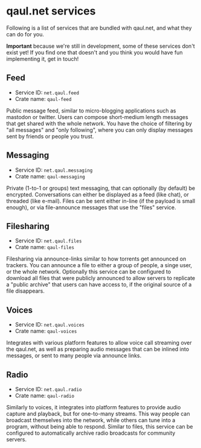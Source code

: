 # qaul.net services

Following is a list of services that are bundled with qaul.net, and
what they can do for you.

**Important** because we're still in development, some of these
services don't exist yet!  If you find one that doesn't and you think
you would have fun implementing it, get in touch!

## Feed

* Service ID: `net.qaul.feed`
* Crate name: `qaul-feed`

Public message feed, similar to micro-blogging applications such as
mastodon or twitter.  Users can compose short-medium length messages
that get shared with the whole network.  You have the choice of
filtering by "all messages" and "only following", where you can only
display messages sent by friends or people you trust.


## Messaging

* Service ID: `net.qaul.messaging`
* Crate name: `qaul-messaging`

Private (1-to-1 or groups) text messaging, that can optionally (by
default) be encrypted. Conversations can either be displayed as a feed
(like chat), or threaded (like e-mail).  Files can be sent either
in-line (if the payload is small enough), or via file-announce
messages that use the "files" service.

## Filesharing

* Service ID: `net.qaul.files`
* Crate name: `qaul-files`

Filesharing via announce-links similar to how torrents get announced
on trackers.  You can announce a file to either a group of people, a
singe user, or the whole network.  Optionally this service can be
configured to download all files that were publicly announced to allow
servers to replicate a "public archive" that users can have access to,
if the original source of a file disappears.


## Voices

* Service ID: `net.qaul.voices`
* Crate name: `qaul-voices`

Integrates with various platform features to allow voice call
streaming over the qaul.net, as well as preparing audio messages that
can be inlined into messages, or sent to many people via announce
links.


## Radio

* Service ID: `net.qaul.radio`
* Crate name: `qaul-radio`

Similarly to voices, it integrates into platform features to provide
audio capture and playback, but for one-to-many streams.  This way
people can broadcast themselves into the network, while others can
tune into a program, without being able to respond.  Similar to files,
this service can be configured to automatically archive radio
broadcasts for community servers.
